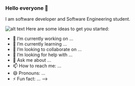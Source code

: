 ### Hello everyone 👋

I am software developer and Software Engineering student. 

![alt text](https://www.google.com/url?sa=i&url=https%3A%2F%2Fwww.arsys.es%2Fblog%2Fprogramacion%2Fventajas-nodejs%2F&psig=AOvVaw0tE-cFk_VF9ra36_jMdxJQ&ust=1603819112920000&source=images&cd=vfe&ved=0CAIQjRxqFwoTCKiVgvjh0uwCFQAAAAAdAAAAABAN)
Here are some ideas to get you started:

- 🔭 I’m currently working on ...
- 🌱 I’m currently learning ...
- 👯 I’m looking to collaborate on ...
- 🤔 I’m looking for help with ...
- 💬 Ask me about ...
- 📫 How to reach me: ...
- 😄 Pronouns: ...
- ⚡ Fun fact: ...
-->
